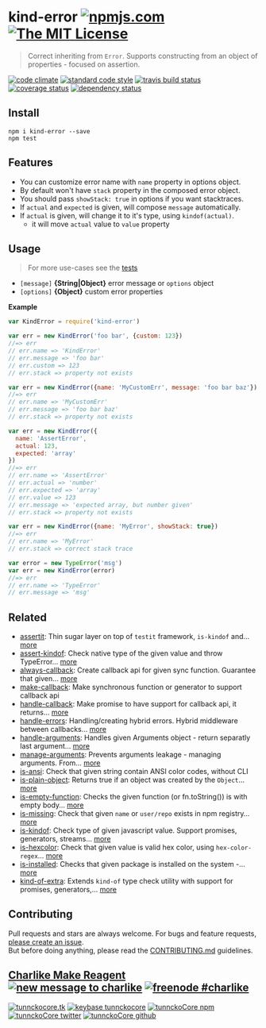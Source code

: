 # kind-error [![npmjs.com][npmjs-img]][npmjs-url] [![The MIT License][license-img]][license-url] 

> Correct inheriting from `Error`. Supports constructing from an object of properties - focused on assertion.

[![code climate][codeclimate-img]][codeclimate-url] [![standard code style][standard-img]][standard-url] [![travis build status][travis-img]][travis-url] [![coverage status][coveralls-img]][coveralls-url] [![dependency status][david-img]][david-url]


## Install
```
npm i kind-error --save
npm test
```


## Features
- You can customize error name with `name` property in options object.
- By default won't have `stack` property in the composed error object.
- You should pass `showStack: true` in options if you want stacktraces.
- If `actual` and `expected` is given, will compose `message` automatically.
- If `actual` is given, will change it to it's type, using `kindof(actual)`.
  + it will move `actual` value to `value` property

## Usage
> For more use-cases see the [tests](./test.js)

- `[message]` **{String|Object}** error message or `options` object
- `[options]` **{Object}** custom error properties

**Example**

```js
var KindError = require('kind-error')

var err = new KindError('foo bar', {custom: 123})
//=> err
// err.name => 'KindError'
// err.message => 'foo bar'
// err.custom => 123
// err.stack => property not exists

var err = new KindError({name: 'MyCustomErr', message: 'foo bar baz'})
//=> err
// err.name => 'MyCustomErr'
// err.message => 'foo bar baz'
// err.stack => property not exists

var err = new KindError({
  name: 'AssertError',
  actual: 123,
  expected: 'array'
})
//=> err
// err.name => 'AssertError'
// err.actual => 'number'
// err.expected => 'array'
// err.value => 123
// err.message => 'expected array, but number given'
// err.stack => property not exists

var err = new KindError({name: 'MyError', showStack: true})
//=> err
// err.name => 'MyError'
// err.stack => correct stack trace

var error = new TypeError('msg')
var err = new KindError(error)
//=> err
// err.name => 'TypeError'
// err.message => 'msg'
```


## Related
- [assertit](https://github.com/tunnckoCore/assertit): Thin sugar layer on top of `testit` framework, `is-kindof` and… [more](https://github.com/tunnckoCore/assertit)
- [assert-kindof](https://github.com/tunnckoCore/assert-kindof): Check native type of the given value and throw TypeError… [more](https://github.com/tunnckoCore/assert-kindof)
- [always-callback](https://github.com/tunnckocore/always-callback): Create callback api for given sync function. Guarantee that given… [more](https://github.com/tunnckocore/always-callback)
- [make-callback](https://github.com/tunnckocore/make-callback): Make synchronous function or generator to support callback api
- [handle-callback](https://github.com/hybridables/handle-callback): Make promise to have support for callback api, it returns… [more](https://github.com/hybridables/handle-callback)
- [handle-errors](https://github.com/hybridables/handle-errors): Handling/creating hybrid errors. Hybrid middleware between callbacks… [more](https://github.com/hybridables/handle-errors)
- [handle-arguments](https://github.com/hybridables/handle-arguments): Handles given Arguments object - return separatly last argument… [more](https://github.com/hybridables/handle-arguments)
- [manage-arguments](https://github.com/tunnckocore/manage-arguments): Prevents arguments leakage - managing arguments. From… [more](https://github.com/tunnckocore/manage-arguments)
- [is-ansi](https://github.com/tunnckocore/is-ansi): Check that given string contain ANSI color codes, without CLI
- [is-plain-object](https://github.com/jonschlinkert/is-plain-object): Returns true if an object was created by the `Object`… [more](https://github.com/jonschlinkert/is-plain-object)
- [is-empty-function](https://github.com/tunnckoCore/is-empty-function): Checks the given function (or fn.toString()) is with empty body… [more](https://github.com/tunnckoCore/is-empty-function)
- [is-missing](https://github.com/tunnckocore/is-missing): Check that given `name` or `user/repo` exists in npm registry… [more](https://github.com/tunnckocore/is-missing)
- [is-kindof](https://github.com/tunnckocore/is-kindof): Check type of given javascript value. Support promises, generators, streams… [more](https://github.com/tunnckocore/is-kindof)
- [is-hexcolor](https://github.com/tunnckocore/is-hexcolor): Check that given value is valid hex color, using `hex-color-regex`… [more](https://github.com/tunnckocore/is-hexcolor)
- [is-installed](https://github.com/tunnckoCore/is-installed): Checks that given package is installed on the system -… [more](https://github.com/tunnckoCore/is-installed)
- [kind-of-extra](https://github.com/tunnckocore/kind-of-extra): Extends `kind-of` type check utility with support for promises, generators,… [more](https://github.com/tunnckocore/kind-of-extra)


## Contributing
Pull requests and stars are always welcome. For bugs and feature requests, [please create an issue](https://github.com/tunnckoCore/kind-error/issues/new).  
But before doing anything, please read the [CONTRIBUTING.md](./CONTRIBUTING.md) guidelines.


## [Charlike Make Reagent](http://j.mp/1stW47C) [![new message to charlike][new-message-img]][new-message-url] [![freenode #charlike][freenode-img]][freenode-url]

[![tunnckocore.tk][author-www-img]][author-www-url] [![keybase tunnckocore][keybase-img]][keybase-url] [![tunnckoCore npm][author-npm-img]][author-npm-url] [![tunnckoCore twitter][author-twitter-img]][author-twitter-url] [![tunnckoCore github][author-github-img]][author-github-url]


[npmjs-url]: https://www.npmjs.com/package/kind-error
[npmjs-img]: https://img.shields.io/npm/v/kind-error.svg?label=kind-error

[license-url]: https://github.com/tunnckoCore/kind-error/blob/master/LICENSE.md
[license-img]: https://img.shields.io/badge/license-MIT-blue.svg


[codeclimate-url]: https://codeclimate.com/github/tunnckoCore/kind-error
[codeclimate-img]: https://img.shields.io/codeclimate/github/tunnckoCore/kind-error.svg

[travis-url]: https://travis-ci.org/tunnckoCore/kind-error
[travis-img]: https://img.shields.io/travis/tunnckoCore/kind-error.svg

[coveralls-url]: https://coveralls.io/r/tunnckoCore/kind-error
[coveralls-img]: https://img.shields.io/coveralls/tunnckoCore/kind-error.svg

[david-url]: https://david-dm.org/tunnckoCore/kind-error
[david-img]: https://img.shields.io/david/tunnckoCore/kind-error.svg

[standard-url]: https://github.com/feross/standard
[standard-img]: https://img.shields.io/badge/code%20style-standard-brightgreen.svg


[author-www-url]: http://www.tunnckocore.tk
[author-www-img]: https://img.shields.io/badge/www-tunnckocore.tk-fe7d37.svg

[keybase-url]: https://keybase.io/tunnckocore
[keybase-img]: https://img.shields.io/badge/keybase-tunnckocore-8a7967.svg

[author-npm-url]: https://www.npmjs.com/~tunnckocore
[author-npm-img]: https://img.shields.io/badge/npm-~tunnckocore-cb3837.svg

[author-twitter-url]: https://twitter.com/tunnckoCore
[author-twitter-img]: https://img.shields.io/badge/twitter-@tunnckoCore-55acee.svg

[author-github-url]: https://github.com/tunnckoCore
[author-github-img]: https://img.shields.io/badge/github-@tunnckoCore-4183c4.svg

[freenode-url]: http://webchat.freenode.net/?channels=charlike
[freenode-img]: https://img.shields.io/badge/freenode-%23charlike-5654a4.svg

[new-message-url]: https://github.com/tunnckoCore/messages
[new-message-img]: https://img.shields.io/badge/send%20me-message-green.svg
